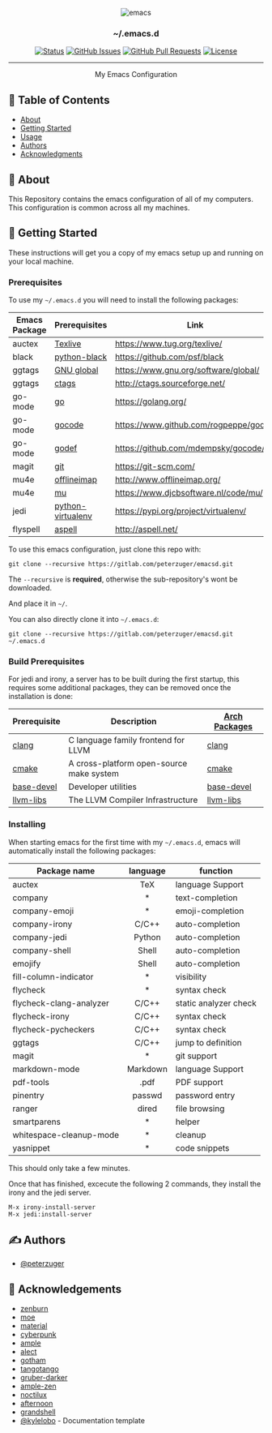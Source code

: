 <p align="center"><img src="https://www.gnu.org/software/emacs/images/emacs.png" alt="emacs"></p>

<h3 align="center">~/.emacs.d</h3>

<div align="center">

  [![Status](https://img.shields.io/badge/status-active-success.svg)]()
  [![GitHub Issues](https://img.shields.io/github/issues/peterzuger/dotfiles.svg)](https://github.com/kylelobo/The-Documentation-Compendium/issues)
  [![GitHub Pull Requests](https://img.shields.io/github/issues-pr/peterzuger/dotfiles.svg)](https://github.com/kylelobo/The-Documentation-Compendium/pulls)
  [![License](https://img.shields.io/badge/license-MIT-blue.svg)](/LICENSE)

</div>

---

<p align="center"> My Emacs Configuration
    <br>
</p>

## 📝 Table of Contents
- [About](#about)
- [Getting Started](#getting_started)
- [Usage](#usage)
- [Authors](#authors)
- [Acknowledgments](#acknowledgement)

## 🧐 About <a name = "about"></a>
This Repository contains the emacs configuration of all of my computers.
This configuration is common across all my machines.

## 🏁 Getting Started <a name = "getting_started"></a>
These instructions will get you a copy of my emacs setup up and running on your local machine.

### Prerequisites
To use my ```~/.emacs.d``` you will need to install the following packages:

| Emacs Package | Prerequisites                                                                        | Link                                   |
|---------------|--------------------------------------------------------------------------------------|----------------------------------------|
| auctex        | [Texlive](https://www.archlinux.org/groups/x86_64/texlive-most/)                     | https://www.tug.org/texlive/           |
| black         | [python-black](https://www.archlinux.org/packages/community/any/python-black/)       | https://github.com/psf/black           |
| ggtags        | [GNU global](https://aur.archlinux.org/packages/global/)                             | https://www.gnu.org/software/global/   |
| ggtags        | [ctags](https://www.archlinux.org/packages/extra/x86_64/ctags/)                      | http://ctags.sourceforge.net/          |
| go-mode       | [go](https://www.archlinux.org/packages/community/x86_64/go/)                        | https://golang.org/                    |
| go-mode       | [gocode](https://www.github.com/rogpeppe/godef/)                                     | https://www.github.com/rogpeppe/godef/ |
| go-mode       | [godef](https://github.com/mdempsky/gocode/)                                         | https://github.com/mdempsky/gocode/    |
| magit         | [git](https://www.archlinux.org/packages/extra/x86_64/git/)                          | https://git-scm.com/                   |
| mu4e          | [offlineimap](https://www.archlinux.org/packages/community/any/offlineimap/)         | http://www.offlineimap.org/            |
| mu4e          | [mu](https://aur.archlinux.org/packages/mu/)                                         | https://www.djcbsoftware.nl/code/mu/   |
| jedi          | [python-virtualenv](https://www.archlinux.org/packages/extra/any/python-virtualenv/) | https://pypi.org/project/virtualenv/   |
| flyspell      | [aspell](https://www.archlinux.org/packages/extra/x86_64/aspell/)                    | http://aspell.net/                     |

To use this emacs configuration, just clone this repo with:

```
git clone --recursive https://gitlab.com/peterzuger/emacsd.git
```

The ```--recursive``` is **required**, otherwise the sub-repository's wont be
downloaded.

And place it in ```~/```.

You can also directly clone it into ```~/.emacs.d```:
```
git clone --recursive https://gitlab.com/peterzuger/emacsd.git ~/.emacs.d
```

### Build Prerequisites
For jedi and irony, a server has to be built during the first startup,
this requires some additional packages, they can be removed once the installation is done:

| Prerequisite                                                      | Description                              | [Arch Packages](https://www.archlinux.org/packages/)                    |
|-------------------------------------------------------------------|------------------------------------------|-------------------------------------------------------------------------|
| [clang](https://clang.llvm.org/)                                  | C language family frontend for LLVM      | [clang](https://www.archlinux.org/packages/staging/x86_64/clang/)       |
| [cmake](https://cmake.org/)                                       | A cross-platform open-source make system | [cmake](https://www.archlinux.org/packages/extra/x86_64/cmake/)         |
| [base-devel](https://www.archlinux.org/groups/x86_64/base-devel/) | Developer utilities                      | [base-devel](https://www.archlinux.org/groups/x86_64/base-devel/)       |
| [llvm-libs](https://llvm.org/)                                    | The LLVM Compiler Infrastructure         | [llvm-libs](https://www.archlinux.org/packages/extra/x86_64/llvm-libs/) |

### Installing
When starting emacs for the first time with my ```~/.emacs.d```,
emacs will automatically install the following packages:

| Package name            | language | function              |
|-------------------------|:--------:|-----------------------|
| auctex                  | TeX      | language Support      |
| company                 | *        | text-completion       |
| company-emoji           | *        | emoji-completion      |
| company-irony           | C/C++    | auto-completion       |
| company-jedi            | Python   | auto-completion       |
| company-shell           | Shell    | auto-completion       |
| emojify                 | Shell    | auto-completion       |
| fill-column-indicator   | *        | visibility            |
| flycheck                | *        | syntax check          |
| flycheck-clang-analyzer | C/C++    | static analyzer check |
| flycheck-irony          | C/C++    | syntax check          |
| flycheck-pycheckers     | C/C++    | syntax check          |
| ggtags                  | C/C++    | jump to definition    |
| magit                   | *        | git support           |
| markdown-mode           | Markdown | language Support      |
| pdf-tools               | .pdf     | PDF support           |
| pinentry                | passwd   | password entry        |
| ranger                  | dired    | file browsing         |
| smartparens             | *        | helper                |
| whitespace-cleanup-mode | *        | cleanup               |
| yasnippet               | *        | code snippets         |

This should only take a few minutes.

Once that has finished, excecute the following 2 commands, they install the irony and the jedi server.
```
M-x irony-install-server
M-x jedi:install-server
```

## ✍️ Authors <a name = "authors"></a>
- [@peterzuger](https://github.com/peterzuger)


## 🎉 Acknowledgements <a name = "acknowledgement"></a>
- [zenburn](https://github.com/bbatsov/zenburn-emacs)
- [moe](https://github.com/kuanyui/moe-theme.el)
- [material](https://github.com/cpaulik/emacs-material-theme)
- [cyberpunk](https://github.com/n3mo/cyberpunk-theme.el)
- [ample](https://github.com/jordonbiondo/ample-theme)
- [alect](https://github.com/alezost/alect-themes)
- [gotham](https://github.com/wasamasa/gotham-theme)
- [tangotango](https://github.com/juba/color-theme-tangotango)
- [gruber-darker](https://github.com/rexim/gruber-darker-theme)
- [ample-zen](https://github.com/mjwall/ample-zen)
- [noctilux](https://github.com/sjrmanning/noctilux-theme)
- [afternoon](https://github.com/osener/emacs-afternoon-theme)
- [grandshell](https://github.com/steckerhalter/grandshell-theme)
- [@kylelobo](https://github.com/kylelobo) - Documentation template
